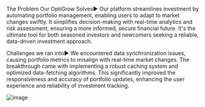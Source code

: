 The Problem Our OptiGrow Solves▶️
Our platform streamlines investment by automating portfolio management, enabling users to adapt to market changes swiftly. It simplifies decision-making with real-time analytics and risk assessment, ensuring a more informed, secure financial future. It's the ultimate tool for both seasoned investors and newcomers seeking a reliable, data-driven investment approach.

Challenges we ran into▶️
We encountered data synchronization issues, causing portfolio metrics to misalign with real-time market changes. The breakthrough came with implementing a robust caching system and optimized data-fetching algorithms. This significantly improved the responsiveness and accuracy of portfolio updates, enhancing the user experience and reliability of investment tracking.

![image](https://github.com/a-zax/OptiGrow/assets/98326388/4af77085-f700-4f34-b344-d9d2b183c79c)
